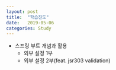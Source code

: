 ```yaml
---
layout: post
title:  "학습진도"
date:   2019-05-06
categories: Study
---
```

* 스프링 부트 개념과 활용
	* 외부 설정 1부
	* 외부 설정 2부(feat. jsr303 validation)
	
